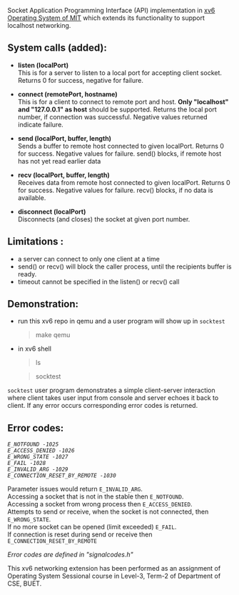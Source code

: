 Socket Application Programming Interface (API) implementation in [xv6 Operating System of MIT](https://github.com/mit-pdos/xv6-public) which extends its functionality
to support localhost networking.  
  
System calls (added):
------------------------------- 
  - **listen (localPort)**  
    This is for a server to listen to a local port for accepting client socket. Returns 0 for success, negative for failure.
    
  - **connect (remotePort, hostname)**  
    This is for a client to connect to remote port and host. **Only "localhost" and "127.0.0.1" as host**
    should be supported. Returns the local port number, if connection was successful. Negative
    values returned indicate failure.
    
  - **send (localPort, buffer, length)**  
    Sends a buffer to remote host connected to given localPort. Returns 0 for success. Negative values for failure. send() blocks, if remote host has not yet read earlier
    data
  
  - **recv (localPort, buffer, length)**  
    Receives data from remote host connected to given localPort. Returns 0 for success. Negative values for failure. recv() blocks, if no data is available.
  
  - **disconnect (localPort)**  
    Disconnects (and closes) the socket at given port number.
  
  
Limitations :
--------------------------------
- a server can connect to only one client at a time
- send() or recv() will block the caller process, until the recipients buffer is ready.
- timeout cannot be specified in the listen() or recv() call

Demonstration:
--------------------------------
- run this xv6 repo in qemu and a user program will show up in `socktest`  
	> make qemu
- in xv6 shell	
	> ls
	
	> socktest
	
`socktest` user program demonstrates a simple client-server interaction where client takes user input from console and server echoes it back to client. If any error occurs corresponding error codes is returned.  

Error codes:
-------------------------------
_`E_NOTFOUND -1025`  
`E_ACCESS_DENIED -1026`  
`E_WRONG_STATE -1027`  
`E_FAIL -1028`  
`E_INVALID_ARG -1029`  
`E_CONNECTION_RESET_BY_REMOTE -1030`_

Parameter issues would return `E_INVALID_ARG`.  
Accessing a socket that is not in the stable then `E_NOTFOUND`.  
Accessing a socket from wrong process then `E_ACCESS_DENIED`.  
Attempts to send or receive, when the socket is not connected, then
`E_WRONG_STATE`.  
If no more socket can be opened (limit exceeded) `E_FAIL`.  
If connection is reset during send or receive then `E_CONNECTION_RESET_BY_REMOTE`
  
*Error codes are defined in "signalcodes.h"*
  
This xv6 networking extension has been performed as an assignment of Operating System Sessional course in Level-3, Term-2 of Department of CSE, BUET.
